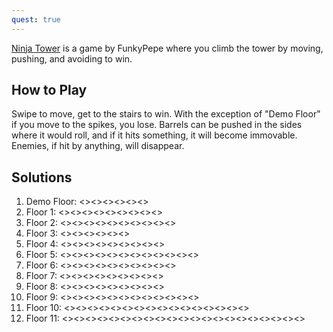 ```yaml
---
quest: true
---
```

[Ninja Tower](https://play.fancade.com/5C3C280BB314BE96) is a game by FunkyPepe where you climb the tower by moving, pushing, and avoiding to win.

## How to Play

Swipe to move, get to the stairs to win. With the exception of "Demo Floor" if you move to the spikes, you lose. Barrels can be pushed in the sides where it would roll, and if it hits something, it will become immovable. Enemies, if hit by anything, will disappear.

## Solutions

1. Demo Floor: <<NW>><<SW>><<NW>><<NW>><<NE>><<NW>>
2. Floor 1: <<SE>><<SW>><<NW>><<SW>><<SE>><<SW>><<NW>><<NE>><<NW>>
3. Floor 2: <<SW>><<NW>><<NE>><<NW>><<SW>><<SE>><<SW>><<NW>><<SW>><<NW>>
4. Floor 3: <<NE>><<NW>><<NW>><<NW>><<SW>><<NW>>
5. Floor 4: <<NW>><<NE>><<NE>><<NW>><<SW>><<SW>><<SE>><<NE>><<NW>>
6. Floor 5: <<NW>><<SW>><<SE>><<NE>><<NW>><<SW>><<NW>><<SW>><<SE>><<NE>><<NE>><<NW>>
7. Floor 6: <<SW>><<NW>><<NE>><<NW>><<NE>><<SE>><<SE>><<SW>><<SW>><<NW>>
8. Floor 7: <<NW>><<SW>><<NW>><<NE>><<SE>><<SE>><<SW>><<SW>><<NW>>
9. Floor 8: <<NE>><<NW>><<SW>><<NW>><<NW>><<NE>><<SE>><<SW>><<NW>>
10. Floor 9: <<NW>><<SE>><<SW>><<NW>><<NE>><<NW>><<SW>><<SW>><<NW>><<NE>><<NE>><<NW>>
11. Floor 10: <<NE>><<NW>><<SW>><<SE>><<NE>><<NW>><<SW>><<SE>><<SW>><<NW>><<NW>><<SW>><<NW>><<NE>><<NE>><<NW>>
12. Floor 11: <<NW>><<NE>><<SE>><<SW>><<NW>><<SW>><<NW>><<NE>><<SW>><<SE>><<NE>><<NW>><<NW>><<NE>><<SE>><<SE>><<SW>><<SW>><<SE>><<NE>><<NW>>